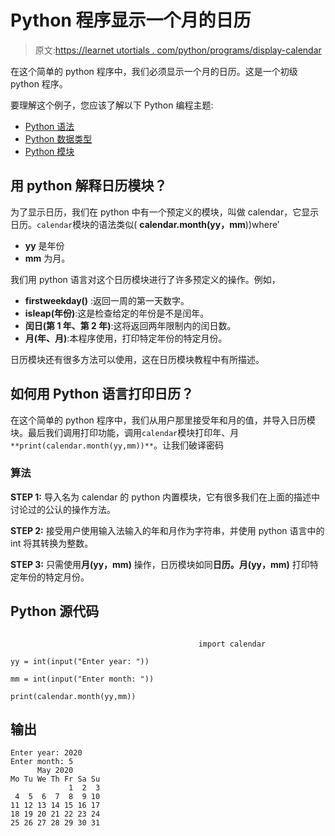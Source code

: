 # Python 程序显示一个月的日历

> 原文:[https://learnet utortials . com/python/programs/display-calendar](https://learnetutorials.com/python/programs/display-calendar)

在这个简单的 python 程序中，我们必须显示一个月的日历。这是一个初级 python 程序。

要理解这个例子，您应该了解以下 Python 编程主题:

*   [Python 语法](../../python/syntax-comments "Python Syntax")
*   [Python 数据类型](../../python/python-datatypes "Datatypes in Python")
*   [Python 模块](../../python/python-modules-packages "Python Modules")

## 用 python 解释日历模块？

为了显示日历，我们在 python 中有一个预定义的模块，叫做 calendar，它显示日历。`calendar`模块的语法类似( **calendar.month(yy，mm**))where’

*   **yy** 是年份
*   **mm** 为月。

我们用 python 语言对这个日历模块进行了许多预定义的操作。例如，

*   **firstweekday()** :返回一周的第一天数字。
*   **isleap(年份)**:这是检查给定的年份是不是闰年。
*   **闰日(第 1 年、第 2 年)**:这将返回两年限制内的闰日数。
*   **月(年、月)**:本程序使用，打印特定年份的特定月份。

日历模块还有很多方法可以使用，这在日历模块教程中有所描述。

## 如何用 Python 语言打印日历？

在这个简单的 python 程序中，我们从用户那里接受年和月的值，并导入日历模块。最后我们调用打印功能，调用`calendar`模块打印年、月`**print(calendar.month(yy,mm))**`。让我们破译密码

### 算法

**STEP 1:** 导入名为 calendar 的 python 内置模块，它有很多我们在上面的描述中讨论过的公认的操作方法。

**STEP 2:** 接受用户使用输入法输入的年和月作为字符串，并使用 python 语言中的 int 将其转换为整数。

**STEP 3:** 只需使用**月(yy，mm)** 操作，日历模块如同**日历。月(yy，mm)** 打印特定年份的特定月份。

## Python 源代码

```

                                          import calendar  

yy = int(input("Enter year: "))  

mm = int(input("Enter month: "))  

print(calendar.month(yy,mm))

```

## 输出

```
Enter year: 2020
Enter month: 5
      May 2020
Mo Tu We Th Fr Sa Su
             1  2  3
 4  5  6  7  8  9 10
11 12 13 14 15 16 17
18 19 20 21 22 23 24
25 26 27 28 29 30 31
```